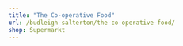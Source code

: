 ```yaml
---
title: "The Co-operative Food"
url: /budleigh-salterton/the-co-operative-food/
shop: Supermarkt
---
```

